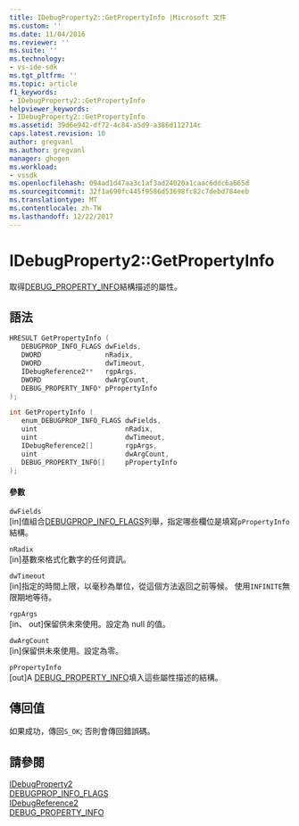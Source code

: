 ```yaml
---
title: IDebugProperty2::GetPropertyInfo |Microsoft 文件
ms.custom: ''
ms.date: 11/04/2016
ms.reviewer: ''
ms.suite: ''
ms.technology:
- vs-ide-sdk
ms.tgt_pltfrm: ''
ms.topic: article
f1_keywords:
- IDebugProperty2::GetPropertyInfo
helpviewer_keywords:
- IDebugProperty2::GetPropertyInfo
ms.assetid: 39d6e942-df72-4c84-a5d9-a386d112714c
caps.latest.revision: 10
author: gregvanl
ms.author: gregvanl
manager: ghogen
ms.workload:
- vssdk
ms.openlocfilehash: 094ad1d47aa3c1af3ad24020a1caac6ddc6a665d
ms.sourcegitcommit: 32f1a690fc445f9586d53698fc82c7debd784eeb
ms.translationtype: MT
ms.contentlocale: zh-TW
ms.lasthandoff: 12/22/2017
---
```

# <a name="idebugproperty2getpropertyinfo"></a>IDebugProperty2::GetPropertyInfo
取得[DEBUG_PROPERTY_INFO](../../../extensibility/debugger/reference/debug-property-info.md)結構描述的屬性。  
  
## <a name="syntax"></a>語法  
  
```cpp  
HRESULT GetPropertyInfo (   
   DEBUGPROP_INFO_FLAGS dwFields,  
   DWORD                nRadix,  
   DWORD                dwTimeout,  
   IDebugReference2**   rgpArgs,  
   DWORD                dwArgCount,  
   DEBUG_PROPERTY_INFO* pPropertyInfo  
);  
```  
  
```cpp  
int GetPropertyInfo (   
   enum_DEBUGPROP_INFO_FLAGS dwFields,  
   uint                      nRadix,  
   uint                      dwTimeout,  
   IDebugReference2[]        rgpArgs,  
   uint                      dwArgCount,  
   DEBUG_PROPERTY_INFO[]     pPropertyInfo  
);  
```  
  
#### <a name="parameters"></a>參數  
 `dwFields`  
 [in]值組合[DEBUGPROP_INFO_FLAGS](../../../extensibility/debugger/reference/debugprop-info-flags.md)列舉，指定哪些欄位是填寫`pPropertyInfo`結構。  
  
 `nRadix`  
 [in]基數來格式化數字的任何資訊。  
  
 `dwTimeout`  
 [in]指定的時間上限，以毫秒為單位，從這個方法返回之前等候。 使用`INFINITE`無限期地等待。  
  
 `rgpArgs`  
 [in、 out]保留供未來使用。設定為 null 的值。  
  
 `dwArgCount`  
 [in]保留供未來使用。設定為零。  
  
 `pPropertyInfo`  
 [out]A [DEBUG_PROPERTY_INFO](../../../extensibility/debugger/reference/debug-property-info.md)填入這些屬性描述的結構。  
  
## <a name="return-value"></a>傳回值  
 如果成功，傳回`S_OK`; 否則會傳回錯誤碼。  
  
## <a name="see-also"></a>請參閱  
 [IDebugProperty2](../../../extensibility/debugger/reference/idebugproperty2.md)   
 [DEBUGPROP_INFO_FLAGS](../../../extensibility/debugger/reference/debugprop-info-flags.md)   
 [IDebugReference2](../../../extensibility/debugger/reference/idebugreference2.md)   
 [DEBUG_PROPERTY_INFO](../../../extensibility/debugger/reference/debug-property-info.md)